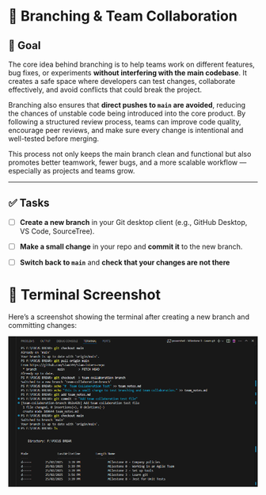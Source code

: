 # 🌳 Branching & Team Collaboration

## 📌 Goal
The core idea behind branching is to help teams work on different features, bug fixes, or experiments **without interfering with the main codebase**. It creates a safe space where developers can test changes, collaborate effectively, and avoid conflicts that could break the project.

Branching also ensures that **direct pushes to `main` are avoided**, reducing the chances of unstable code being introduced into the core product. By following a structured review process, teams can improve code quality, encourage peer reviews, and make sure every change is intentional and well-tested before merging.

This process not only keeps the main branch clean and functional but also promotes better teamwork, fewer bugs, and a more scalable workflow — especially as projects and teams grow.

---

## ✅ Tasks

- [ ] **Create a new branch** in your Git desktop client (e.g., GitHub Desktop, VS Code, SourceTree).

- [ ] **Make a small change** in your repo and **commit it** to the new branch.

- [ ] **Switch back to `main`** and **check that your changes are not there**

# 📸 Terminal Screenshot

Here’s a screenshot showing the terminal after creating a new branch and committing changes:

![Terminal Screenshot](images/terminal_screenshot.png)